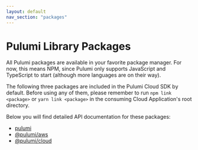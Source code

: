 ```yaml
---
layout: default
nav_section: "packages"
---
```


<h1 class="title f1">Pulumi Library Packages</h1>

All Pulumi packages are available in your favorite package manager.  For now, this means NPM, since Pulumi only
supports JavaScript and TypeScript to start (although more languages are on their way).

The following three packages are included in the Pulumi Cloud SDK by default.  Before using any of them, please
remember to run `npm link <package>` or `yarn link <package>` in the consuming Cloud Application's root directory.

Below you will find detailed API documentation for these packages:

* [pulumi](/packages/pulumi)
* [@pulumi/aws](/packages/pulumi-aws)
* [@pulumi/cloud](/packages/pulumi-cloud)

